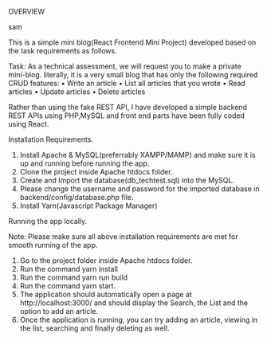 OVERVIEW

 sam 

 
This is a simple mini blog(React Frontend Mini Project) developed based on the task requirements as follows.

Task:
As a technical assessment, we will request you to make a private mini-blog. literally, it is a very small blog that has only the following required CRUD features:
•	Write an article
•	List all articles that you wrote
•	Read articles
•	Update articles
•	Delete articles

Rather than using the fake REST API, I have developed a simple backend REST APIs using PHP,MySQL and front end parts have been fully coded using React. 


Installation Requirements.

1. Install Apache & MySQL(preferrably XAMPP/MAMP) and make sure it is up and running before running the app.
2. Clone the project inside Apache htdocs folder.
3. Create and Import the database(db_techtest.sql) into the MySQL.
4. Please change the username and password for the imported database in backend/config/database.php file.
5. Install Yarn(Javascript Package Manager)

Running the app locally.

Note: Please make sure all above installation requirements are met for smooth running of the app.

1. Go to the project folder inside Apache htdocs folder.
2. Run the command yarn install
3. Run the command yarn run build
4. Run the command yarn start.
5. The application should automatically open a page at http://localhost:3000/ and should display the Search, the List and the option to add an article.
6. Once the application is running, you can try adding an article, viewing in the list, searching and finally deleting as well.



